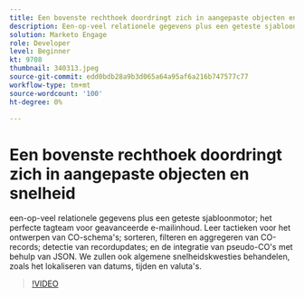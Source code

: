 ```yaml
---
title: Een bovenste rechthoek doordringt zich in aangepaste objecten en snelheid
description: Een-op-veel relationele gegevens plus een geteste sjabloonengine - het perfecte tagteam voor geavanceerde e-mailinhoud. Leer tactieken voor het ontwerpen van CO-schema's - sorteren, filteren en aggregeren van CO-records, het detecteren van record-updates en het integreren van pseudo-CO's met behulp van JSON.
solution: Marketo Engage
role: Developer
level: Beginner
kt: 9708
thumbnail: 340313.jpeg
source-git-commit: edd0bdb28a9b3d065a64a95af6a216b747577c77
workflow-type: tm+mt
source-wordcount: '100'
ht-degree: 0%

---
```


# Een bovenste rechthoek doordringt zich in aangepaste objecten en snelheid

een-op-veel relationele gegevens plus een geteste sjabloonmotor; het perfecte tagteam voor geavanceerde e-mailinhoud. Leer tactieken voor het ontwerpen van CO-schema&#39;s; sorteren, filteren en aggregeren van CO-records; detectie van recordupdates; en de integratie van pseudo-CO&#39;s met behulp van JSON. We zullen ook algemene snelheidskwesties behandelen, zoals het lokaliseren van datums, tijden en valuta&#39;s.

>[!VIDEO](https://video.tv.adobe.com/v/340313/?quality=12&learn=on)
